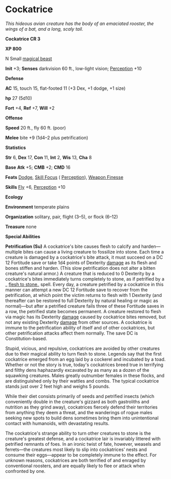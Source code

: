 # Cockatrice

_This hideous avian creature has the body of an emaciated rooster, the wings of a bat, and a long, scaly tail._

**Cockatrice CR 3**

**XP 800**

N Small [magical beast](creatureTypes.html#_magical-beast)

**Init** +3; **Senses** darkvision 60 ft., low-light vision; [Perception](../skills/perception.html#_perception) +10

**Defense**

**AC** 15, touch 15, flat-footed 11 (+3 Dex, +1 dodge, +1 size)

**hp** 27 (5d10)

**Fort** +4, **Ref** +7, **Will** +2

**Offense**

**Speed** 20 ft., fly 60 ft. (poor)

**Melee** bite +9 (1d4–2 plus petrification)

**Statistics**

**Str** 6, **Dex** 17, **Con** 11, **Int** 2, **Wis** 13, **Cha** 8

**Base**  **Atk** +5; **CMB** +2; **CMD** 16

**Feats** [Dodge](../feats.html#_dodge), [Skill Focus](../feats.html#_skill-focus) ( [Perception](../skills/perception.html#_perception)), [Weapon Finesse](../feats.html#_weapon-finesse)

**Skills** [Fly](../skills/fly.html#_fly) +6, [Perception](../skills/perception.html#_perception) +10

**Ecology**

**Environment** temperate plains

**Organization** solitary, pair, flight (3–5), or flock (6–12)

**Treasure** none

**Special Abilities**

**Petrification (Su)** A cockatrice's bite causes flesh to calcify and harden—multiple bites can cause a living creature to fossilize into stone. Each time a creature is damaged by a cockatrice's bite attack, it must succeed on a DC 12 Fortitude save or take 1d4 points of Dexterity [damage](universalMonsterRules.html#_ability-damage-and-drain) as its flesh and bones stiffen and harden. (This slow petrification does not alter a bitten creature's natural armor.) A creature that is reduced to 0 Dexterity by a cockatrice's bites immediately turns completely to stone, as if petrified by a _ [flesh to stone](../spells/fleshToStone.html#_flesh-to-stone)_ spell. Every day, a creature petrified by a cockatrice in this manner can attempt a new DC 12 Fortitude save to recover from the petrification, at which point the victim returns to flesh with 1 Dexterity (and thereafter can be restored to full Dexterity by natural healing or magic as normal)—but after a petrified creature fails three of these Fortitude saves in a row, the petrified state becomes permanent. A creature restored to flesh via magic has its Dexterity [damage](universalMonsterRules.html#_ability-damage-and-drain) caused by cockatrice bites removed, but not any existing Dexterity [damage](universalMonsterRules.html#_ability-damage-and-drain) from other sources. A cockatrice is immune to the petrification ability of itself and of other cockatrices, but other petrification attacks affect them normally. The save DC is Constitution-based.

Stupid, vicious, and repulsive, cockatrices are avoided by other creatures due to their magical ability to turn flesh to stone. Legends say that the first cockatrice emerged from an egg laid by a cockerel and incubated by a toad. Whether or not the story is true, today's cockatrices breed true in terrifying and filthy dens haphazardly excavated by as many as a dozen of the squawking creatures. Males greatly outnumber females in these flocks, and are distinguished only by their wattles and combs. The typical cockatrice stands just over 2 feet high and weighs 5 pounds.

While their diet consists primarily of seeds and petrified insects (which conveniently double in the creature's gizzard as both gastroliths and nutrition as they grind away), cockatrices fiercely defend their territories from anything they deem a threat, and the wanderings of rogue males seeking new spots to build dens sometimes bring them into unintentional contact with humanoids, with devastating results.

The cockatrice's strange ability to turn other creatures to stone is the creature's greatest defense, and a cockatrice lair is invariably littered with petrified remnants of foes. In an ironic twist of fate, however, weasels and ferrets—the creatures most likely to slip into cockatrices' nests and consume their eggs—appear to be completely immune to the effect. For unknown reasons, cockatrices are both terrified of and enraged by conventional roosters, and are equally likely to flee or attack when confronted by one.

